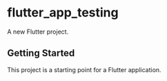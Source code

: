 # flutter_app_testing

A new Flutter project.

## Getting Started

This project is a starting point for a Flutter application.

